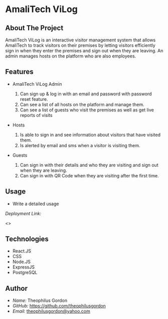 # AmaliTech ViLog

## About The Project

AmaliTech ViLog is an interactive visitor management system that allows AmaliTech
to track visitors on their premises by letting visitors efficiently sign in when they
enter the premises and sign out when they are leaving. An admin manages hosts on the
platform who are also employees.

## Features

- AmaliTech ViLog Admin

  1. Can sign up & log in with an email and password with password reset feature.
  2. Can see a list of all hosts on the platform and manage them.
  3. Can see a list of guests who visit the premises as well as get live reports
     of visits

- Hosts

  1. Is able to sign in and see information about visitors that have visited them.
  2. Is alerted by email and sms when a visitor is visiting them.

- Guests

  1. Can sign in with their details and who they are visiting and sign out when they are leaving.
  2. Can sign in with QR Code when they are visiting after the first time.

## Usage

- Write a detailed usage

_Deployment Link:_

<>

## Technologies

- React.JS
- CSS
- Node.JS
- ExpressJS
- PostgreSQL

## Author

- _Name:_ Theophilus Gordon
- _GitHub:_ <https://github.com/theophilusgordon>
- _Email:_ theophilusgordon@yahoo.com
